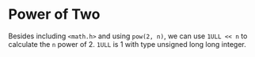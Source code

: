 # Power of Two

Besides including `<math.h>` and using `pow(2, n)`, we can use `1ULL << n` to calculate the `n` power of 2.  `1ULL` is 1 with type unsigned long long integer.
